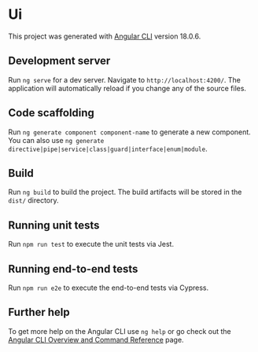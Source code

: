 # Ui

This project was generated with [Angular CLI](https://github.com/angular/angular-cli) version 18.0.6.

## Development server

Run `ng serve` for a dev server. Navigate to `http://localhost:4200/`. The application will automatically reload if you change any of the source files.

## Code scaffolding

Run `ng generate component component-name` to generate a new component. You can also use `ng generate directive|pipe|service|class|guard|interface|enum|module`.

## Build

Run `ng build` to build the project. The build artifacts will be stored in the `dist/` directory.

## Running unit tests

Run `npm run test` to execute the unit tests via Jest.

## Running end-to-end tests

Run `npm run e2e` to execute the end-to-end tests via Cypress.

## Further help

To get more help on the Angular CLI use `ng help` or go check out the [Angular CLI Overview and Command Reference](https://angular.dev/tools/cli) page.
